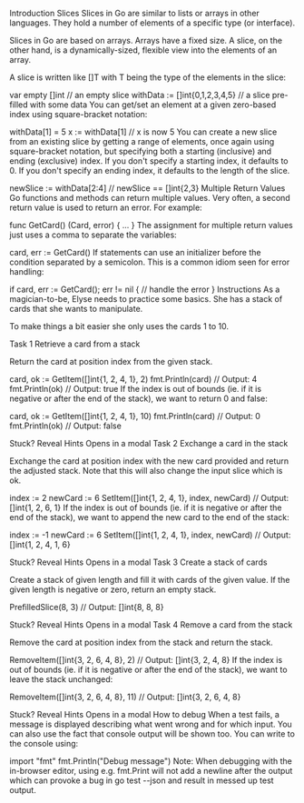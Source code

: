 Introduction
Slices
Slices in Go are similar to lists or arrays in other languages. They hold a number of elements of a specific type (or interface).

Slices in Go are based on arrays. Arrays have a fixed size. A slice, on the other hand, is a dynamically-sized, flexible view into the elements of an array.

A slice is written like []T with T being the type of the elements in the slice:

var empty []int                 // an empty slice
withData := []int{0,1,2,3,4,5}  // a slice pre-filled with some data
You can get/set an element at a given zero-based index using square-bracket notation:

withData[1] = 5
x := withData[1] // x is now 5
You can create a new slice from an existing slice by getting a range of elements, once again using square-bracket notation, but specifying both a starting (inclusive) and ending (exclusive) index. If you don't specify a starting index, it defaults to 0. If you don't specify an ending index, it defaults to the length of the slice.

newSlice := withData[2:4] // newSlice == []int{2,3}
Multiple Return Values
Go functions and methods can return multiple values. Very often, a second return value is used to return an error. For example:

func GetCard() (Card, error) { ... }
The assignment for multiple return values just uses a comma to separate the variables:

card, err := GetCard()
If statements can use an initializer before the condition separated by a semicolon. This is a common idiom seen for error handling:

if card, err := GetCard(); err != nil {
    // handle the error
}
Instructions
As a magician-to-be, Elyse needs to practice some basics. She has a stack of cards that she wants to manipulate.

To make things a bit easier she only uses the cards 1 to 10.

Task 1
Retrieve a card from a stack

Return the card at position index from the given stack.

card, ok := GetItem([]int{1, 2, 4, 1}, 2)
fmt.Println(card)
// Output: 4
fmt.Println(ok)
// Output: true
If the index is out of bounds (ie. if it is negative or after the end of the stack), we want to return 0 and false:

card, ok := GetItem([]int{1, 2, 4, 1}, 10)
fmt.Println(card)
// Output: 0
fmt.Println(ok)
// Output: false

Stuck? Reveal Hints
Opens in a modal
Task 2
Exchange a card in the stack

Exchange the card at position index with the new card provided and return the adjusted stack. Note that this will also change the input slice which is ok.

index := 2
newCard := 6
SetItem([]int{1, 2, 4, 1}, index, newCard)
// Output: []int{1, 2, 6, 1}
If the index is out of bounds (ie. if it is negative or after the end of the stack), we want to append the new card to the end of the stack:

index := -1
newCard := 6
SetItem([]int{1, 2, 4, 1}, index, newCard)
// Output: []int{1, 2, 4, 1, 6}

Stuck? Reveal Hints
Opens in a modal
Task 3
Create a stack of cards

Create a stack of given length and fill it with cards of the given value. If the given length is negative or zero, return an empty stack.

PrefilledSlice(8, 3)
// Output: []int{8, 8, 8}

Stuck? Reveal Hints
Opens in a modal
Task 4
Remove a card from the stack

Remove the card at position index from the stack and return the stack.

RemoveItem([]int{3, 2, 6, 4, 8}, 2)
// Output: []int{3, 2, 4, 8}
If the index is out of bounds (ie. if it is negative or after the end of the stack), we want to leave the stack unchanged:

RemoveItem([]int{3, 2, 6, 4, 8}, 11)
// Output: []int{3, 2, 6, 4, 8}

Stuck? Reveal Hints
Opens in a modal
How to debug
When a test fails, a message is displayed describing what went wrong and for which input. You can also use the fact that console output will be shown too. You can write to the console using:

import "fmt"
fmt.Println("Debug message")
Note: When debugging with the in-browser editor, using e.g. fmt.Print will not add a newline after the output which can provoke a bug in go test --json and result in messed up test output.
